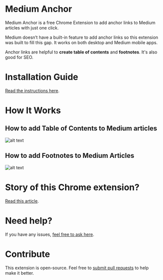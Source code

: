 
# Medium Anchor

Medium Anchor is a free Chrome Extension to add anchor links to Medium articles with just one click.

Medium doesn’t have a built-in feature to add anchor links so this extension was built to fill this gap. It works on both desktop and Medium mobile apps.

Anchor links are helpful to **create table of contents** and **footnotes**. It's also good for SEO.

# Installation Guide

[Read the instructions here](https://blastmkt.com/medium-anchor-chrome-extension/).

# How It Works

## How to add Table of Contents to Medium articles
![alt text](https://raw.githubusercontent.com/castroalves/medium-anchor-url-generator/master/demo-adding-table-of-contents-on-medium.gif "How to add Table of Contents to Medium articles")

## How to add Footnotes to Medium Articles
![alt text](https://raw.githubusercontent.com/castroalves/medium-anchor-url-generator/master/demo-adding-footnotes-to-medium-articles.gif "How to add Footnotes to Medium articles")

# Story of this Chrome extension?

[Read this article](https://medium.com/@castroalves/medium-anchor-a-must-have-chrome-extension-for-bloggers-c45dfdc6b91e).

# Need help?
If you have any issues, [feel free to ask here](https://github.com/castroalves/medium-anchor-url-generator/issues).

# Contribute
This extension is open-source. Feel free to [submit pull requests](https://github.com/castroalves/medium-anchor-url-generator/pulls) to help make it better.
